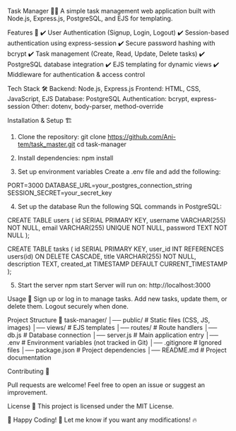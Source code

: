Task Manager 📝✅
A simple task management web application built with Node.js, Express.js, PostgreSQL, and EJS for templating.

Features 🚀
✔️ User Authentication (Signup, Login, Logout)
✔️ Session-based authentication using express-session
✔️ Secure password hashing with bcrypt
✔️ Task management (Create, Read, Update, Delete tasks)
✔️ PostgreSQL database integration
✔️ EJS templating for dynamic views
✔️ Middleware for authentication & access control

Tech Stack 🛠️
Backend: Node.js, Express.js
Frontend: HTML, CSS, JavaScript, EJS
Database: PostgreSQL
Authentication: bcrypt, express-session
Other: dotenv, body-parser, method-override

Installation & Setup 🏗️

1. Clone the repository:
git clone https://github.com/Ani-tem/task_master.git
cd task-manager

2. Install dependencies: 
npm install

3. Set up environment variables
Create a .env file and add the following:

PORT=3000
DATABASE_URL=your_postgres_connection_string
SESSION_SECRET=your_secret_key

4. Set up the database
Run the following SQL commands in PostgreSQL:

CREATE TABLE users (
    id SERIAL PRIMARY KEY,
    username VARCHAR(255) NOT NULL,
    email VARCHAR(255) UNIQUE NOT NULL,
    password TEXT NOT NULL
);

CREATE TABLE tasks (
    id SERIAL PRIMARY KEY,
    user_id INT REFERENCES users(id) ON DELETE CASCADE,
    title VARCHAR(255) NOT NULL,
    description TEXT,
    created_at TIMESTAMP DEFAULT CURRENT_TIMESTAMP
);


5. Start the server
npm start
Server will run on: http://localhost:3000

Usage 📌
Sign up or log in to manage tasks.
Add new tasks, update them, or delete them.
Logout securely when done.

Project Structure 📁
task-manager/
│── public/          # Static files (CSS, JS, images)
│── views/           # EJS templates
│── routes/          # Route handlers
│── db.js            # Database connection
│── server.js        # Main application entry
│── .env             # Environment variables (not tracked in Git)
│── .gitignore       # Ignored files
│── package.json     # Project dependencies
│── README.md        # Project documentation

Contributing 🤝


Pull requests are welcome! Feel free to open an issue or suggest an improvement.

License 📜
This project is licensed under the MIT License.

📌 Happy Coding! 🚀
Let me know if you want any modifications! 🔥








